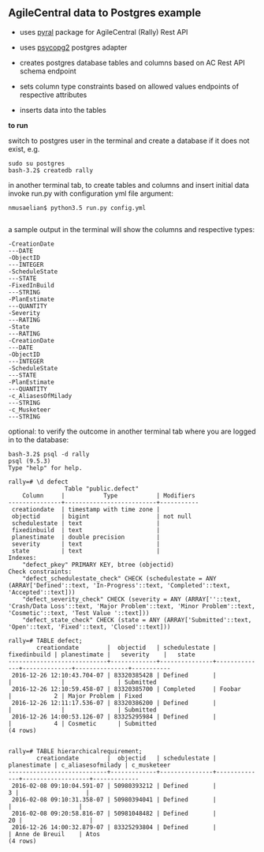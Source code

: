 ## AgileCentral data to Postgres example


- uses [pyral](https://pypi.python.org/pypi/pyral) package for AgileCentral (Rally) Rest API
- uses [psycopg2](https://pypi.python.org/pypi/psycopg2/2.6.2) postgres adapter

- creates postgres database tables and columns based on AC Rest API schema endpoint
- sets column type constraints based on allowed values endpoints of respective attributes
- inserts data into the tables

**to run**

switch to postgres user in the terminal and create a database if it does not exist, e.g.
```
sudo su postgres
bash-3.2$ createdb rally
```
in another terminal tab,
to create tables and columns and insert initial data invoke run.py with configuration yml file argument:

```
nmusaelian$ python3.5 run.py config.yml


```
a sample output in the terminal will show the columns and respective types:

```
-CreationDate
---DATE
-ObjectID
---INTEGER
-ScheduleState
---STATE
-FixedInBuild
---STRING
-PlanEstimate
---QUANTITY
-Severity
---RATING
-State
---RATING
-CreationDate
---DATE
-ObjectID
---INTEGER
-ScheduleState
---STATE
-PlanEstimate
---QUANTITY
-c_AliasesOfMilady
---STRING
-c_Musketeer
---STRING
```

optional: to verify the outcome in another terminal tab where you are logged in to the database:

```
bash-3.2$ psql -d rally
psql (9.5.3)
Type "help" for help.

rally=# \d defect
                Table "public.defect"
    Column     |           Type           | Modifiers
---------------+--------------------------+-----------
 creationdate  | timestamp with time zone |
 objectid      | bigint                   | not null
 schedulestate | text                     |
 fixedinbuild  | text                     |
 planestimate  | double precision         |
 severity      | text                     |
 state         | text                     |
Indexes:
    "defect_pkey" PRIMARY KEY, btree (objectid)
Check constraints:
    "defect_schedulestate_check" CHECK (schedulestate = ANY (ARRAY['Defined'::text, 'In-Progress'::text, 'Completed'::text, 'Accepted'::text]))
    "defect_severity_check" CHECK (severity = ANY (ARRAY[''::text, 'Crash/Data Loss'::text, 'Major Problem'::text, 'Minor Problem'::text, 'Cosmetic'::text, 'Test Value '::text]))
    "defect_state_check" CHECK (state = ANY (ARRAY['Submitted'::text, 'Open'::text, 'Fixed'::text, 'Closed'::text]))

rally=# TABLE defect;
        creationdate        |  objectid   | schedulestate | fixedinbuild | planestimate |   severity    |   state
----------------------------+-------------+---------------+--------------+--------------+---------------+-----------
 2016-12-26 12:10:43.704-07 | 83320385428 | Defined       |              |              |               | Submitted
 2016-12-26 12:10:59.458-07 | 83320385700 | Completed     | Foobar       |            2 | Major Problem | Fixed
 2016-12-26 12:11:17.536-07 | 83320386200 | Defined       |              |              |               | Submitted
 2016-12-26 14:00:53.126-07 | 83325295984 | Defined       |              |            4 | Cosmetic      | Submitted
(4 rows)


rally=# TABLE hierarchicalrequirement;
        creationdate        |  objectid   | schedulestate | planestimate | c_aliasesofmilady | c_musketeer
----------------------------+-------------+---------------+--------------+-------------------+-------------
 2016-02-08 09:10:04.591-07 | 50980393212 | Defined       |            3 |                   |
 2016-02-08 09:10:31.358-07 | 50980394041 | Defined       |              |                   |
 2016-02-08 09:20:58.816-07 | 50981048482 | Defined       |           20 |                   |
 2016-12-26 14:00:32.879-07 | 83325293804 | Defined       |              | Anne de Breuil    | Atos
(4 rows)

```